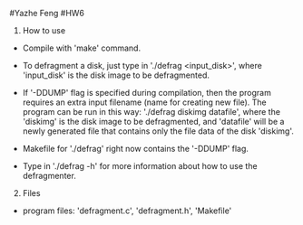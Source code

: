 #Yazhe Feng
#HW6

1. How to use
 - Compile with 'make' command.

 - To defragment a disk, just type in './defrag <input_disk>', where 'input_disk' is the disk image to be defragmented.

 - If '-DDUMP' flag is specified during compilation, then the program requires an extra input filename (name for creating new file). The program can be run in this way: './defrag diskimg datafile', where the 'diskimg' is the disk image to be defragmented, and 'datafile' will be a newly generated file that contains only the file data of the disk 'diskimg'.

 - Makefile for './defrag' right now contains the '-DDUMP' flag.

 - Type in './defrag -h' for more information about how to use the defragmenter.

 2. Files
  - program files: 'defragment.c', 'defragment.h', 'Makefile'
